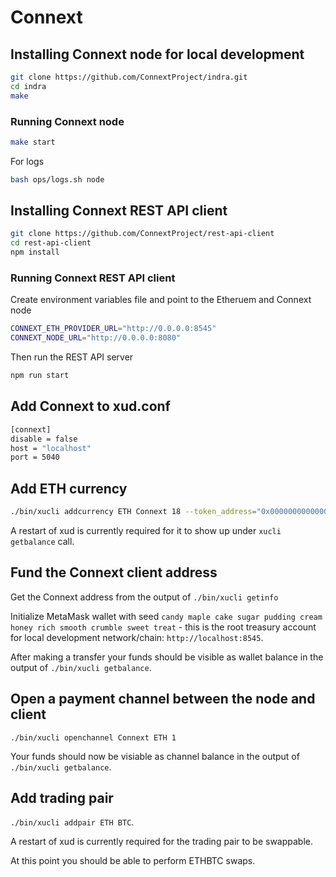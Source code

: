 # Connext

## Installing Connext node for local development
```bash
git clone https://github.com/ConnextProject/indra.git
cd indra
make
```
### Running Connext node

```bash
make start
```

For logs
```bash
bash ops/logs.sh node
```

## Installing Connext REST API client
```bash
git clone https://github.com/ConnextProject/rest-api-client
cd rest-api-client
npm install
```

### Running Connext REST API client
Create environment variables file and point to the Etheruem and Connext node

```bash
CONNEXT_ETH_PROVIDER_URL="http://0.0.0.0:8545"
CONNEXT_NODE_URL="http://0.0.0.0:8080"
```

Then run the REST API server
```bash
npm run start
```

## Add Connext to xud.conf
```bash
[connext]
disable = false
host = "localhost"
port = 5040
```

## Add ETH currency
```bash
./bin/xucli addcurrency ETH Connext 18 --token_address="0x0000000000000000000000000000000000000000"
```
A restart of xud is currently required for it to show up under `xucli getbalance` call.

## Fund the Connext client address
Get the Connext address from the output of `./bin/xucli getinfo`

Initialize MetaMask wallet with seed `candy maple cake sugar pudding cream honey rich smooth crumble sweet treat` - this is the root treasury account for local development network/chain: `http://localhost:8545`.

After making a transfer your funds should be visible as wallet balance in the output of `./bin/xucli getbalance`.

## Open a payment channel between the node and client
`./bin/xucli openchannel Connext ETH 1`

Your funds should now be visiable as channel balance in the output of `./bin/xucli getbalance`.

## Add trading pair
`./bin/xucli addpair ETH BTC`.

A restart of xud is currently required for the trading pair to be swappable.

At this point you should be able to perform ETHBTC swaps.
